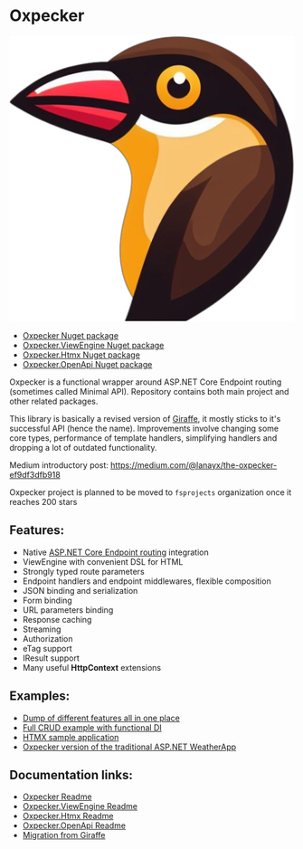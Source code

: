 # Oxpecker

![Oxpecker](https://github.com/Lanayx/Oxpecker/raw/develop/images/oxpecker.png)

* [Oxpecker Nuget package](https://www.nuget.org/packages/Oxpecker)
* [Oxpecker.ViewEngine Nuget package](https://www.nuget.org/packages/Oxpecker.ViewEngine)
* [Oxpecker.Htmx Nuget package](https://www.nuget.org/packages/Oxpecker.Htmx)
* [Oxpecker.OpenApi Nuget package](https://www.nuget.org/packages/Oxpecker.OpenApi)

Oxpecker is a functional wrapper around ASP.NET Core Endpoint routing (sometimes called Minimal API). Repository contains both main project and other related packages.

This library is basically a revised version of [Giraffe](https://github.com/giraffe-fsharp/Giraffe), it mostly sticks to it's successful API (hence the name). Improvements involve changing some core types, performance of template handlers, simplifying handlers and dropping a lot of outdated functionality.

Medium introductory post: https://medium.com/@lanayx/the-oxpecker-ef9df3dfb918

Oxpecker project is planned to be moved to `fsprojects` organization once it reaches 200 stars

## Features:

- Native [ASP.NET Core Endpoint routing](https://learn.microsoft.com/en-us/aspnet/core/fundamentals/routing) integration
- ViewEngine with convenient DSL for HTML
- Strongly typed route parameters
- Endpoint handlers and endpoint middlewares, flexible composition
- JSON binding and serialization
- Form binding
- URL parameters binding
- Response caching
- Streaming
- Authorization
- eTag support
- IResult support
- Many useful **HttpContext** extensions

## Examples:
- [Dump of different features all in one place](https://github.com/Lanayx/Oxpecker/blob/develop/examples/Basic)
- [Full CRUD example with functional DI](https://github.com/Lanayx/Oxpecker/blob/develop/examples/CRUD)
- [HTMX sample application](https://github.com/Lanayx/Oxpecker/tree/develop/examples/ContactApp)
- [Oxpecker version of the traditional ASP.NET WeatherApp](https://github.com/Lanayx/Oxpecker/tree/develop/examples/WeatherApp)

## Documentation links:

* [Oxpecker Readme](https://github.com/Lanayx/Oxpecker/blob/develop/src/Oxpecker/README.md)
* [Oxpecker.ViewEngine Readme](https://github.com/Lanayx/Oxpecker/blob/develop/src/Oxpecker.ViewEngine/README.md)
* [Oxpecker.Htmx Readme](https://github.com/Lanayx/Oxpecker/blob/develop/src/Oxpecker.Htmx/README.md)
* [Oxpecker.OpenApi Readme](https://github.com/Lanayx/Oxpecker/blob/develop/src/Oxpecker.OpenApi/README.md)
* [Migration from Giraffe](https://github.com/Lanayx/Oxpecker/blob/develop/MigrateFromGiraffe.md)
